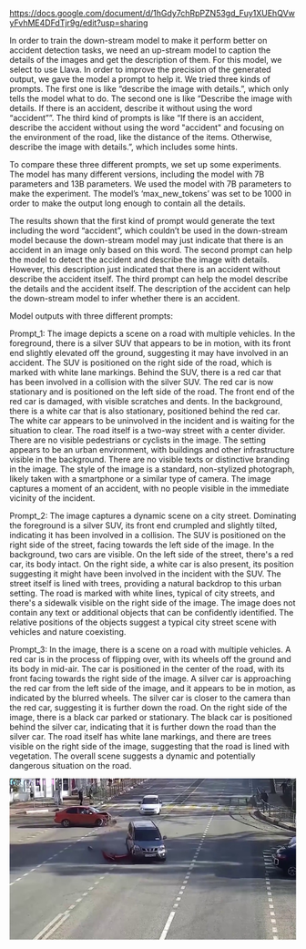https://docs.google.com/document/d/1hGdy7chRpPZN53gd_Fuy1XUEhQVwyFvhME4DFdTjr9g/edit?usp=sharing

In order to train the down-stream model to make it perform better on accident detection tasks, we need an up-stream model to caption the details of the images and get the description of them. For this model, we select to use Llava. In order to improve the precision of the generated output, we gave the model a prompt to help it. We tried three kinds of prompts. The first one is like “describe the image with details.”, which only tells the model what to do. The second one is like “Describe the image with details. If there is an accident, describe it without using the word “accident””. The third kind of prompts is like “If there is an accident, describe the accident without using the word "accident" and focusing on the environment of the road, like the distance of the items. Otherwise, describe the image with details.”, which includes some hints. 

To compare these three different prompts, we set up some experiments. The model has many different versions, including the model with 7B parameters and 13B parameters. We used the model with 7B parameters to make the experiment. The model’s ‘max_new_tokens’ was set to be 1000 in order to make the output long enough to contain all the details. 

The results shown that the first kind of prompt would generate the text including the word “accident”, which couldn’t be used in the down-stream model because the down-stream model may just indicate that there is an accident in an image only based on this word. The second prompt can help the model to detect the accident and describe the image with details. However, this description just indicated that there is an accident without describe the accident itself. The third prompt can help the model describe the details and the accident itself. The description of the accident can help the down-stream model to infer whether there is an accident.

Model outputs with three different prompts:

Prompt_1: The image depicts a scene on a road with multiple vehicles. In the foreground, there is a silver SUV that appears to be in motion, with its front end slightly elevated off the ground, suggesting it may have involved in an accident. The SUV is positioned on the right side of the road, which is marked with white lane markings. Behind the SUV, there is a red car that has been involved in a collision with the silver SUV. The red car is now stationary and is positioned on the left side of the road. The front end of the red car is damaged, with visible scratches and dents. In the background, there is a white car that is also stationary, positioned behind the red car. The white car appears to be uninvolved in the incident and is waiting for the situation to clear. The road itself is a two-way street with a center divider. There are no visible pedestrians or cyclists in the image. The setting appears to be an urban environment, with buildings and other infrastructure visible in the background. There are no visible texts or distinctive branding in the image. The style of the image is a standard, non-stylized photograph, likely taken with a smartphone or a similar type of camera. The image captures a moment of an accident, with no people visible in the immediate vicinity of the incident. 

Prompt_2: The image captures a dynamic scene on a city street. Dominating the foreground is a silver SUV, its front end crumpled and slightly tilted, indicating it has been involved in a collision. The SUV is positioned on the right side of the street, facing towards the left side of the image. In the background, two cars are visible. On the left side of the street, there's a red car, its body intact. On the right side, a white car is also present, its position suggesting it might have been involved in the incident with the SUV. The street itself is lined with trees, providing a natural backdrop to this urban setting. The road is marked with white lines, typical of city streets, and there's a sidewalk visible on the right side of the image. The image does not contain any text or additional objects that can be confidently identified. The relative positions of the objects suggest a typical city street scene with vehicles and nature coexisting.

Prompt_3: In the image, there is a scene on a road with multiple vehicles. A red car is in the process of flipping over, with its wheels off the ground and its body in mid-air. The car is positioned in the center of the road, with its front facing towards the right side of the image. A silver car is approaching the red car from the left side of the image, and it appears to be in motion, as indicated by the blurred wheels. The silver car is closer to the camera than the red car, suggesting it is further down the road. On the right side of the image, there is a black car parked or stationary. The black car is positioned behind the silver car, indicating that it is further down the road than the silver car. The road itself has white lane markings, and there are trees visible on the right side of the image, suggesting that the road is lined with vegetation. The overall scene suggests a dynamic and potentially dangerous situation on the road.

![image](https://github.com/liuwb2001/research-caption/blob/main/image.jpg)
